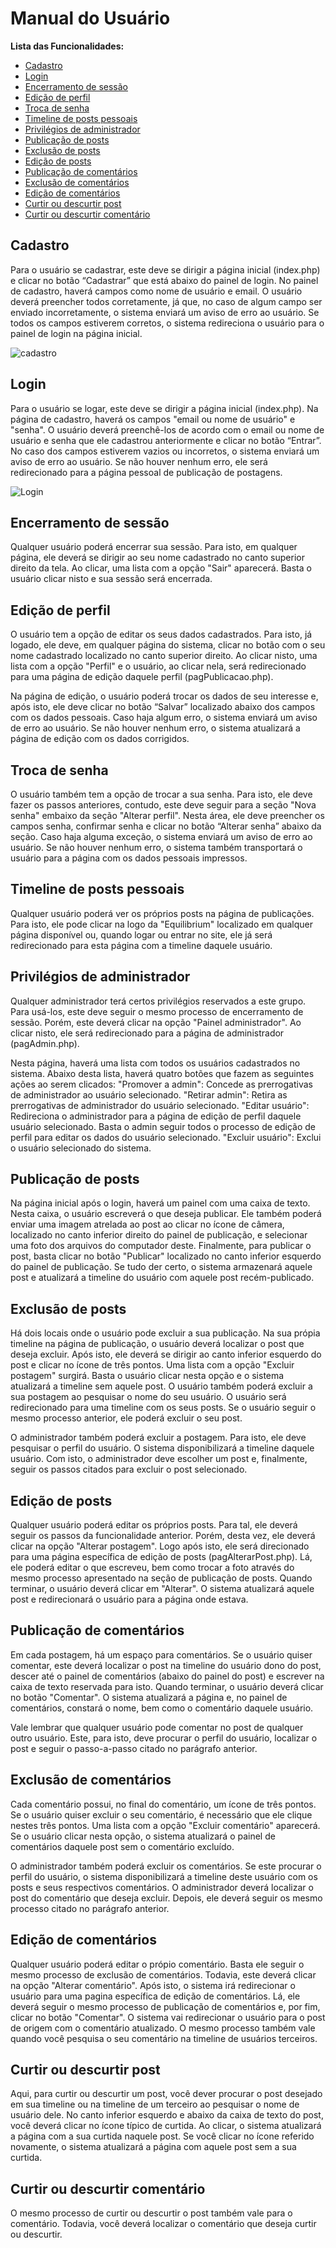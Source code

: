 # Manual do Usuário

**Lista das Funcionalidades:**

 - [Cadastro](#Cadastro)
 - [Login](#Login)
 - [Encerramento de sessão](#Encerramento-de-sessão)
 - [Edição de perfil](#Edição-de-perfil)
 - [Troca de senha](#Troca-de-senha)
 - [Timeline de posts pessoais](#Timeline-de-posts-pessoais)
 - [Privilégios de administrador](#Privilégios-de-administrador)
 - [Publicação de posts](#Publicação-de-posts)
 - [Exclusão de posts](#Exclusão-de-posts)
 - [Edição de posts](#Edição-de-posts)
 - [Publicação de comentários](#Publicação-de-comentários)
 - [Exclusão de comentários](#Exclusão-de-comentários)
 - [Edição de comentários](#Edição-de-comentários)
 - [Curtir ou descurtir post](#Curtir-ou-descurtir-post)
 - [Curtir ou descurtir comentário](#Curtir-ou-descurtir-comentário)

## Cadastro

Para o usuário se cadastrar, este deve se dirigir a página inicial (index.php) e clicar no botão “Cadastrar” que está abaixo do painel de login. No painel de cadastro, haverá campos como nome de usuário e email. O usuário deverá preencher todos corretamente, já que, no caso de algum campo ser enviado incorretamente, o sistema enviará um aviso de erro ao usuário. Se todos os campos estiverem corretos, o sistema redireciona o usuário para o painel de login na página inicial.

![cadastro](src/imagens/manual_do_usuario/cadastro.png)

## Login

Para o usuário se logar, este deve se dirigir a página inicial (index.php). Na página de cadastro, haverá os campos "email ou nome de usuário" e "senha". O usuário deverá preenchê-los de acordo com o email ou nome de usuário e senha que ele cadastrou anteriormente e clicar no botão “Entrar”. No caso dos campos estiverem vazios ou incorretos, o sistema enviará um aviso de erro ao usuário. Se não houver nenhum erro, ele será redirecionado para a página pessoal de publicação de postagens.

![Login](src/imagens/manual_do_usuario/login.png)

## Encerramento de sessão

Qualquer usuário poderá encerrar sua sessão. Para isto, em qualquer página, ele deverá se dirigir ao seu nome cadastrado no canto superior direito da tela. Ao clicar, uma lista com a opção "Sair" aparecerá. Basta o usuário clicar nisto e sua sessão será encerrada.

## Edição de perfil

O usuário tem a opção de editar os seus dados cadastrados. Para isto, já logado, ele deve, em qualquer página do sistema, clicar no botão com o seu nome cadastrado localizado no canto superior direito. Ao clicar nisto, uma lista com a opção "Perfil" e o usuário, ao clicar nela, será redirecionado para uma página de edição daquele perfil (pagPublicacao.php).

Na página de edição, o usuário poderá trocar os dados de seu interesse e, após isto, ele deve clicar no botão “Salvar” localizado abaixo dos campos com os dados pessoais. Caso haja algum erro, o sistema enviará um aviso de erro ao usuário. Se não houver nenhum erro, o sistema atualizará a página de edição com os dados corrigidos.

## Troca de senha

O usuário também tem a opção de trocar a sua senha. Para isto, ele deve fazer os passos anteriores, contudo, este deve seguir para a seção "Nova senha" embaixo da seção "Alterar perfil". Nesta área, ele deve preencher os campos senha, confirmar senha e clicar no botão “Alterar senha” abaixo da seção. Caso haja alguma exceção, o sistema enviará um aviso de erro ao usuário. Se não houver nenhum erro, o sistema também transportará o usuário para a página com os dados pessoais impressos.

## Timeline de posts pessoais

Qualquer usuário poderá ver os próprios posts na página de publicações. Para isto, ele pode clicar na logo da "Equilibrium" localizado em qualquer página disponível ou, quando logar ou entrar no site, ele já será redirecionado para esta página com a timeline daquele usuário.

## Privilégios de administrador
Qualquer administrador terá certos privilégios reservados a este grupo. Para usá-los, este deve seguir o mesmo processo de encerramento de sessão. Porém, este deverá clicar na opção "Painel administrador". Ao clicar nisto, ele será redirecionado para a página de administrador (pagAdmin.php).

Nesta página, haverá uma lista com todos os usuários cadastrados no sistema. Abaixo desta lista, haverá quatro botões que fazem as seguintes ações ao serem clicados:
"Promover a admin": Concede as prerrogativas de administrador ao usuário selecionado.
"Retirar admin": Retira as prerrogativas de administrador do usuário selecionado.
"Editar usuário": Redireciona o administrador para a página de edição de perfil daquele usuário selecionado. Basta o admin seguir todos o processo de edição de perfil para editar os dados do usuário selecionado.
"Excluir usuário": Exclui o usuário selecionado do sistema.

## Publicação de posts

Na página inicial após o login, haverá um painel com uma caixa de texto. Nesta caixa, o usuário escreverá o que deseja publicar. Ele também poderá enviar uma imagem atrelada ao post ao clicar no ícone de câmera, localizado no canto inferior direito do painel de publicação, e selecionar uma foto dos arquivos do computador deste. Finalmente, para publicar o post, basta clicar no botão "Publicar" localizado no canto inferior esquerdo do painel de publicação. Se tudo der certo, o sistema armazenará aquele post e atualizará a timeline do usuário com aquele post recém-publicado.

## Exclusão de posts

Há dois locais onde o usuário pode excluir a sua publicação. Na sua própia timeline na página de publicação, o usuário deverá localizar o post que deseja excluir. Após isto, ele deverá se dirigir ao canto inferior esquerdo do post e clicar no ícone de três pontos. Uma lista com a opção "Excluir postagem" surgirá. Basta o usuário clicar nesta opção e o sistema atualizará a timeline sem aquele post. O usuário também poderá excluir a sua postagem ao pesquisar o nome do seu usuário. O usuário será redirecionado para uma timeline com os seus posts. Se o usuário seguir o mesmo processo anterior, ele poderá excluir o seu post.

O administrador também poderá excluir a postagem. Para isto, ele deve pesquisar o perfil do usuário. O sistema disponibilizará a timeline daquele usuário. Com isto, o administrador deve escolher um post e, finalmente, seguir os passos citados para excluir o post selecionado.

## Edição de posts

Qualquer usuário poderá editar os próprios posts. Para tal, ele deverá seguir os passos da funcionalidade anterior. Porém, desta vez, ele deverá clicar na opção "Alterar postagem". Logo após isto, ele será direcionado para uma página específica de edição de posts (pagAlterarPost.php). Lá, ele poderá editar o que escreveu, bem como trocar a foto através do mesmo processo apresentado na seção de publicação de posts. Quando terminar, o usuário deverá clicar em "Alterar". O sistema atualizará aquele post e redirecionará o usuário para a página onde estava.

## Publicação de comentários

Em cada postagem, há um espaço para comentários. Se o usuário quiser comentar, este deverá localizar o post na timeline do usuário dono do post, descer até o painel de comentários (abaixo do painel do post) e escrever na caixa de texto reservada para isto. Quando terminar, o usuário deverá clicar no botão "Comentar". O sistema atualizará a página e, no painel de comentários, constará o nome, bem como o comentário daquele usuário.

Vale lembrar que qualquer usuário pode comentar no post de qualquer outro usuário. Este, para isto, deve procurar o perfil do usuário, localizar o post e seguir o passo-a-passo citado no parágrafo anterior.

## Exclusão de comentários

Cada comentário possui, no final do comentário, um ícone de três pontos. Se o usuário quiser excluir o seu comentário, é necessário que ele clique nestes três pontos. Uma lista com a opção "Excluir comentário" aparecerá. Se o usuário clicar nesta opção, o sistema atualizará o painel de comentários daquele post sem o comentário excluído.

O administrador também poderá excluir os comentários. Se este procurar o perfil do usuário, o sistema disponibilizará a timeline deste usuário com os posts e seus respectivos comentários. O administrador deverá localizar o post do comentário que deseja excluir. Depois, ele deverá seguir os mesmo processo citado no parágrafo anterior.

## Edição de comentários

Qualquer usuário poderá editar o própio comentário. Basta ele seguir o mesmo processo de exclusão de comentários. Todavia, este deverá clicar na opção "Alterar comentário". Após isto, o sistema irá redirecionar o usuário para uma pagina específica de edição de comentários. Lá, ele deverá seguir o mesmo processo de publicação de comentários e, por fim, clicar no botão "Comentar". O sistema vai redirecionar o usuário para o post de origem com o comentário atualizado. O mesmo processo também vale quando você pesquisa o seu comentário na timeline de usuários terceiros.

## Curtir ou descurtir post

Aqui, para curtir ou descurtir um post, você dever procurar o post desejado em sua timeline ou na timeline de um terceiro ao pesquisar o nome de usuário dele. No canto inferior esquerdo e abaixo da caixa de texto do post, você deverá clicar no ícone típico de curtida. Ao clicar, o sistema atualizará a página com a sua curtida naquele post. Se você clicar no ícone referido novamente, o sistema atualizará a página com aquele post sem a sua curtida.

## Curtir ou descurtir comentário

O mesmo processo de curtir ou descurtir o post também vale para o comentário. Todavia, você deverá localizar o comentário que deseja curtir ou descurtir.